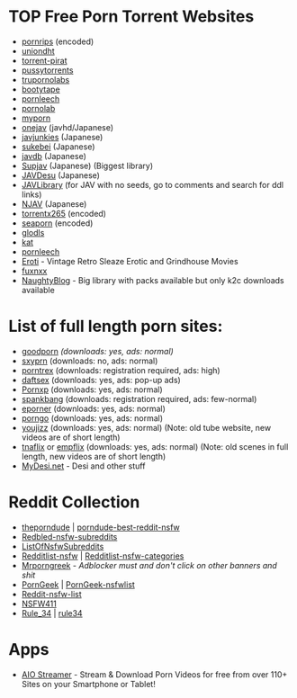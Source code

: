 # TOP Free Porn Torrent Websites 

* [pornrips](https://pornrips.to/) (encoded)
* [uniondht](http://d.uniondht.org/)
* [torrent-pirat](http://www.torrent-pirat.com/)
* [pussytorrents](https://pussytorrents.org/)
* [trupornolabs](https://d.trupornolabs.org/)
* [bootytape](https://ssl.bootytape.com/)
* [pornleech](http://pornleech.io/)
* [pornolab](http://pornolab.net/)
* [myporn](https://myporn.club/)
* [onejav](https://onejav.com/) (javhd/Japanese)
* [javjunkies](http://www.javjunkies.com/main/) (Japanese)
* [sukebei](https:sukebei.nyaa.si/) (Japanese)
* [javdb](http://javdb.com/) (Japanese)
* [Supjav](https://supjav.com/) (Japanese) (Biggest library)
* [JAVDesu](https://javdesu.com/) (Japanese)
* [JAVLibrary](https://www.javlibrary.com/) (for JAV with no seeds, go to comments and search for ddl links)
* [NJAV](https://njav.tv/) (Japanese)
* [torrentx265](https://torrentx265.org/) (encoded)
* [seaporn](https://www.seaporn.org/) (encoded)
* [glodls](https://glodls.to/home.php)
* [kat](http://kat.rip)
* [pornleech](https://pornleech.ch)
* [Eroti](https://www.eroti.ga/) - Vintage Retro Sleaze Erotic and Grindhouse Movies
* [fuxnxx](https://fuxnxx.com)
* [NaughtyBlog](https://www.naughtyblog.org/) - Big library with packs available but only k2c downloads available



# List of full length porn sites:

* [goodporn](https://goodporn.to/) *(downloads: yes, ads: normal)*
* [sxyprn](https://sxyprn.com/) (downloads: no, ads: normal)
* [porntrex](https://porntrex.com/) (downloads: registration required, ads: high)
* [daftsex](https://daftsex.com/) (downloads: yes, ads: pop-up ads)
* [Pornxp](https://pornxp.com/) (downloads: yes, ads: normal)
* [spankbang](https://spankbang.com/) (downloads: registration required, ads: few-normal)
* [eporner](https://eporner.com/) (downloads: yes, ads: normal)
* [porngo](https://porngo.com/) (downloads: yes, ads: normal)
* [youjizz](https://youjizz.com/) (downloads: yes, ads: normal) (Note: old tube website, new videos are of short length)
* [tnaflix](https://tnaflix.com/) or [empflix](https://empflix.com/) (downloads: yes, ads: normal) (Note: old scenes in full length, new videos are of short length)
* [MyDesi.net](mydesi.net) - Desi and other stuff

# Reddit Collection

* [theporndude](https://theporndude.com/) | [porndude-best-reddit-nsfw](https://theporndude.com/best-nsfw-reddit-sites)
* [Redbled-nsfw-subreddits](https://www.redbled.com/best-nsfw-sub-reddits/)
* [ListOfNsfwSubreddits](https://reddit.com/r/ListOfSubreddits/w/nsfw)
* [Redditlist-nsfw](http://redditlist.com/nsfw) | [Redditlist-nsfw-categories](http://redditlist.com/nsfw#)
* [Mrporngreek](https://www.mrporngeek.com/best-porn-subreddits/) - *Adblocker must and don't click on other banners and shit*
* [PornGeek](https://porngeek.com/) | [PornGeek-nsfwlist](https://porngeek.com/reddits-nsfw-list/)
* [Reddit-nsfw-list](https://www.reddit-doesnt-like-this.site/)
* [NSFW411](https://www.reddit.com/r/NSFW411)
* [Rule_34](https://www.reddit.com/r/Rule_34) | [rule34](https://www.reddit.com/r/rule34)

# Apps
- [AIO Streamer](https://porn-app.com/) - Stream & Download Porn Videos for free from over 110+ Sites on your Smartphone or Tablet!
